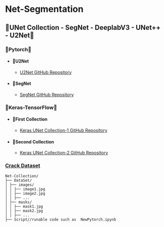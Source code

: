 # Net-Segmentation

## 🔵UNet Collection - SegNet - DeeplabV3 - UNet++ - U2Net🔵

### 🔸Pytorch🔸
  -  #### 🔸U2Net
     - [U2Net GitHub Repository](https://github.com/xuebinqin/U-2-Net/tree/master)

  -  #### 🔸SegNet
     - [SegNet GitHub Repository](https://github.com/delta-onera/segnet_pytorch)

### 🔹Keras-TensorFlow🔹
 - #### 🔹First Collection
    - [Keras UNet Collection-1 GitHub Repository](https://github.com/yingkaisha/keras-unet-collection/tree/main)

 - #### 🔹Second Collection
    - [Keras UNet Collection-2 GitHub Repository](https://github.com/divamgupta/image-segmentation-keras/tree/master)
  

### [Crack Dataset](https://dataverse.harvard.edu/dataset.xhtml?persistentId=doi:10.7910/DVN/EGIEBY)

```
Net-Collection/
├── DataSet/
│ ├── images/
│ │ ├── image1.jpg
│ │ ├── image2.jpg
│ │ ├── ...
│ ├── masks/
│ │ ├── mask1.jpg
│ │ ├── mask2.jpg
│ │ ├── ...
├── Script//runable code such as  NewPytorch.ipynb
```
